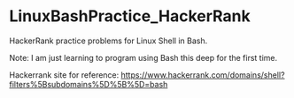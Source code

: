 # LinuxBashPractice_HackerRank
HackerRank practice problems for Linux Shell in Bash.

Note: I am just learning to program using Bash this deep for the first time.


Hackerrank site for reference: https://www.hackerrank.com/domains/shell?filters%5Bsubdomains%5D%5B%5D=bash
